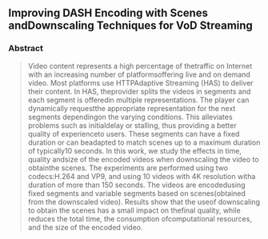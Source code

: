 ## Improving DASH Encoding with Scenes andDownscaling Techniques for VoD Streaming

### Abstract

>Video  content  represents  a  high  percentage  of  thetraffic   on   Internet   with   an   increasing   number   of   platformsoffering  live  and  on  demand  video.  Most  platforms  use  HTTPAdaptive Streaming (HAS) to deliver their content. In HAS, theprovider splits the videos in segments and each segment is offeredin multiple representations. The player can dynamically requestthe  appropriate  representation  for  the  next  segments  dependingon the varying conditions. This alleviates problems such as initialdelay  or  stalling,  thus  providing  a  better  quality  of  experienceto  users.  These  segments  can  have  a  fixed  duration  or  can  beadapted to match scenes up to a maximum duration of typically10 seconds. In this work, we study the effects in time, quality andsize of the encoded videos when downscaling the video to obtainthe  scenes.  The  experiments  are  performed  using  two  codecs:H.264  and  VP9,  and  using  10  videos  with  4K  resolution  witha  duration  of  more  than  150  seconds.  The  videos  are  encodedusing  fixed  segments  and  variable  segments  based  on  scenes(obtained from the downscaled video). Results show that the useof  downscaling  to  obtain  the  scenes  has  a  small  impact  on  thefinal  quality,  while  reduces  the  total  time,  the  consumption  ofcomputational  resources,  and  the  size  of  the  encoded  video.
